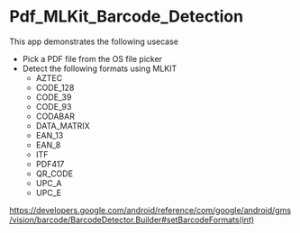 # Pdf_MLKit_Barcode_Detection

This app demonstrates the following usecase

- Pick a PDF file from the OS file picker
- Detect the following formats using MLKIT
  - AZTEC
  - CODE_128
  - CODE_39
  - CODE_93
  - CODABAR
  - DATA_MATRIX
  - EAN_13
  - EAN_8
  - ITF
  - PDF417
  - QR_CODE
  - UPC_A
  - UPC_E

https://developers.google.com/android/reference/com/google/android/gms/vision/barcode/BarcodeDetector.Builder#setBarcodeFormats(int)
